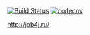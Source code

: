 [![Build Status](https://travis-ci.org/sarmexin/job4j.svg?branch=master)](https://travis-ci.org/sarmexin/job4j)
[![codecov](https://codecov.io/gh/sarmexin/job4j/branch/master/graph/badge.svg)](https://codecov.io/gh/sarmexin/job4j)


 http://job4j.ru/


